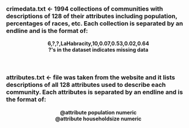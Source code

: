 ### crimedata.txt <- 1994 collections of communities with descriptions of 128 of their attributes including population, percentages of races, etc. Each collection is separated by an endline and is the format of:
<p align="center">
  <b>6,?,?,LaHabracity,10,0.07,0.53,0.02,0.64 </b><br>
  <b>?'s in the dataset indicates missing data </b><br>
  <br><br>
</p>

### attributes.txt <- file was taken from the website and it lists descriptions of all 128 attributes used to describe each community. Each attributes is separated by an endline and is the format of: 
<p align="center">
  <b>@attribute population numeric  </b><br>
  <b>@attribute householdsize numeric </b><br>
  <br><br>
</p>
